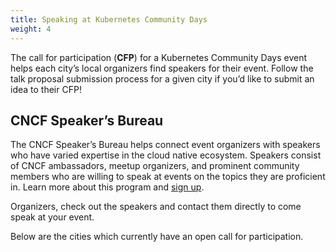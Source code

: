 ```yaml
---
title: Speaking at Kubernetes Community Days
weight: 4
---
```


The call for participation (**CFP**) for a Kubernetes Community Days event helps each city’s local organizers find speakers for their event. Follow the talk proposal submission process for a given city if you’d like to submit an idea to their CFP!

## CNCF Speaker’s Bureau

The CNCF Speaker’s Bureau helps connect event organizers with speakers who have varied expertise in the cloud native ecosystem. Speakers consist of CNCF ambassadors, meetup organizers, and prominent community members who are willing to speak at events on the topics they are proficient in. Learn more about this program and [sign up](https://www.cncf.io/speakers/).

Organizers, check out the speakers and contact them directly to come speak at your event.

Below are the cities which currently have an open call for participation.

<!--
### Cities that currently have an open call for participation

City             CFP Closes            Event Starts
London           TBD                   TBD
Berlin           TBD                   TBD
Washington DC    TBD                   TBD


{{< cfps >}}
-->

